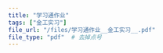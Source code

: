 ```yaml
---
title: "学习通作业"
tags: ["金工实习"]
file_url: "/files/学习通作业__金工实习__.pdf"
file_type: "pdf"  # 去掉点号
---
```




<!-- 文件类型: .pdf -->
<!-- 文件图标: 📄 -->
